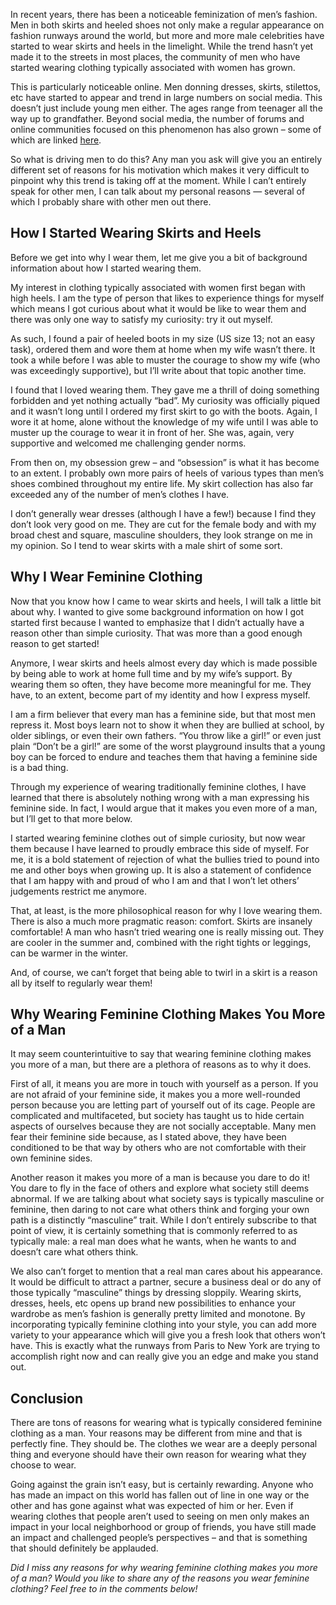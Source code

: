 In recent years, there has been a noticeable feminization of men’s fashion. Men in both skirts and heeled shoes not only make a regular appearance on fashion runways around the world, but more and more male celebrities have started to wear skirts and heels in the limelight. While the trend hasn’t yet made it to the streets in most places, the community of men who have started wearing clothing typically associated with women has grown.

This is particularly noticeable online. Men donning dresses, skirts, stilettos, etc have started to appear and trend in large numbers on social media. This doesn’t just include young men either. The ages range from teenager all the way up to grandfather. Beyond social media, the number of forums and online communities focused on this phenomenon has also grown – some of which are linked [here](https://www.the-beskirted-man.com/links/).

So what is driving men to do this? Any man you ask will give you an entirely different set of reasons for his motivation which makes it very difficult to pinpoint why this trend is taking off at the moment. While I can’t entirely speak for other men, I can talk about my personal reasons — several of which I probably share with other men out there.

How I Started Wearing Skirts and Heels
--------------------------------------

Before we get into why I wear them, let me give you a bit of background information about how I started wearing them.

My interest in clothing typically associated with women first began with high heels. I am the type of person that likes to experience things for myself which means I got curious about what it would be like to wear them and there was only one way to satisfy my curiosity: try it out myself.

As such, I found a pair of heeled boots in my size (US size 13; not an easy task), ordered them and wore them at home when my wife wasn’t there. It took a while before I was able to muster the courage to show my wife (who was exceedingly supportive), but I’ll write about that topic another time.

I found that I loved wearing them. They gave me a thrill of doing something forbidden and yet nothing actually “bad”. My curiosity was officially piqued and it wasn’t long until I ordered my first skirt to go with the boots. Again, I wore it at home, alone without the knowledge of my wife until I was able to muster up the courage to wear it in front of her. She was, again, very supportive and welcomed me challenging gender norms.

From then on, my obsession grew – and “obsession” is what it has become to an extent. I probably own more pairs of heels of various types than men’s shoes combined throughout my entire life. My skirt collection has also far exceeded any of the number of men’s clothes I have. 

I don’t generally wear dresses (although I have a few!) because I find they don’t look very good on me. They are cut for the female body and with my broad chest and square, masculine shoulders, they look strange on me in my opinion. So I tend to wear skirts with a male shirt of some sort.

Why I Wear Feminine Clothing
----------------------------

Now that you know how I came to wear skirts and heels, I will talk a little bit about why. I wanted to give some background information on how I got started first because I wanted to emphasize that I didn’t actually have a reason other than simple curiosity. That was more than a good enough reason to get started!

Anymore, I wear skirts and heels almost every day which is made possible by being able to work at home full time and by my wife’s support. By wearing them so often, they have become more meaningful for me. They have, to an extent, become part of my identity and how I express myself.

I am a firm believer that every man has a feminine side, but that most men repress it. Most boys learn not to show it when they are bullied at school, by older siblings, or even their own fathers. “You throw like a girl!” or even just plain “Don’t be a girl!” are some of the worst playground insults that a young boy can be forced to endure and teaches them that having a feminine side is a bad thing.

Through my experience of wearing traditionally feminine clothes, I have learned that there is absolutely nothing wrong with a man expressing his feminine side. In fact, I would argue that it makes you even more of a man, but I’ll get to that more below.

I started wearing feminine clothes out of simple curiosity, but now wear them because I have learned to proudly embrace this side of myself. For me, it is a bold statement of rejection of what the bullies tried to pound into me and other boys when growing up. It is also a statement of confidence that I am happy with and proud of who I am and that I won’t let others’ judgements restrict me anymore.

That, at least, is the more philosophical reason for why I love wearing them. There is also a much more pragmatic reason: comfort. Skirts are insanely comfortable! A man who hasn’t tried wearing one is really missing out. They are cooler in the summer and, combined with the right tights or leggings, can be warmer in the winter. 

And, of course, we can’t forget that being able to twirl in a skirt is a reason all by itself to regularly wear them!

Why Wearing Feminine Clothing Makes You More of a Man
-----------------------------------------------------

It may seem counterintuitive to say that wearing feminine clothing makes you more of a man, but there are a plethora of reasons as to why it does.

First of all, it means you are more in touch with yourself as a person. If you are not afraid of your feminine side, it makes you a more well-rounded person because you are letting part of yourself out of its cage. People are complicated and multifaceted, but society has taught us to hide certain aspects of ourselves because they are not socially acceptable. Many men fear their feminine side because, as I stated above, they have been conditioned to be that way by others who are not comfortable with their own feminine sides.

Another reason it makes you more of a man is because you dare to do it! You dare to fly in the face of others and explore what society still deems abnormal. If we are talking about what society says is typically masculine or feminine, then daring to not care what others think and forging your own path is a distinctly “masculine” trait. While I don’t entirely subscribe to that point of view, it is certainly something that is commonly referred to as typically male: a real man does what he wants, when he wants to and doesn’t care what others think.

We also can’t forget to mention that a real man cares about his appearance. It would be difficult to attract a partner, secure a business deal or do any of those typically “masculine” things by dressing sloppily. Wearing skirts, dresses, heels, etc opens up brand new possibilities to enhance your wardrobe as men’s fashion is generally pretty limited and monotone. By incorporating typically feminine clothing into your style, you can add more variety to your appearance which will give you a fresh look that others won’t have. This is exactly what the runways from Paris to New York are trying to accomplish right now and can really give you an edge and make you stand out.

Conclusion
----------

There are tons of reasons for wearing what is typically considered feminine clothing as a man. Your reasons may be different from mine and that is perfectly fine. They should be. The clothes we wear are a deeply personal thing and everyone should have their own reason for wearing what they choose to wear.

Going against the grain isn’t easy, but is certainly rewarding. Anyone who has made an impact on this world has fallen out of line in one way or the other and has gone against what was expected of him or her. Even if wearing clothes that people aren’t used to seeing on men only makes an impact in your local neighborhood or group of friends, you have still made an impact and challenged people’s perspectives – and that is something that should definitely be applauded.

*Did I miss any reasons for why wearing feminine clothing makes you more of a man? Would you like to share any of the reasons you wear feminine clothing? Feel free to in the comments below!*